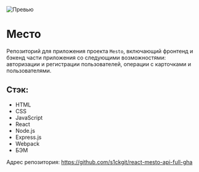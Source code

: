 ![Превью](https://bit.ly/48bkvQh)

# Место
Репозиторий для приложения проекта `Mesto`, включающий фронтенд и бэкенд части приложения со следующими возможностями: авторизации и регистрации пользователей, операции с карточками и пользователями.

## Стэк:
* HTML
* CSS
* JavaScript
* React
* Node.js
* Express.js
* Webpack
* БЭМ

Адрес репозитория: https://github.com/s1ckgit/react-mesto-api-full-gha
